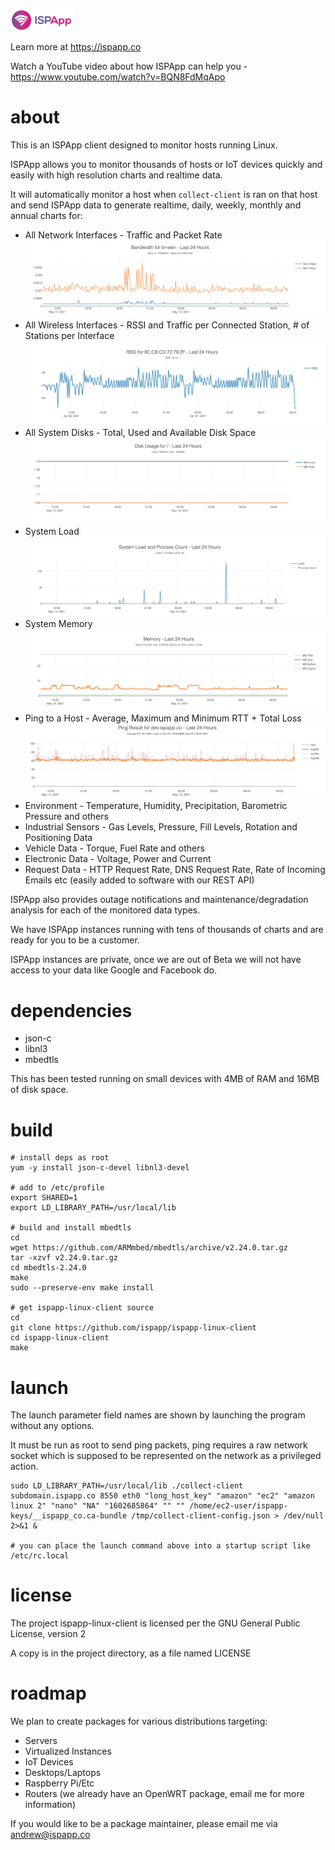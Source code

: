 ![ISPApp Logo](/img/logo.png)

Learn more at https://ispapp.co

Watch a YouTube video about how ISPApp can help you - https://www.youtube.com/watch?v=BQN8FdMqApo

# about

This is an ISPApp client designed to monitor hosts running Linux.

ISPApp allows you to monitor thousands of hosts or IoT devices quickly and easily with high resolution charts and realtime data.

It will automatically monitor a host when `collect-client` is ran on that host and send ISPApp data to generate realtime, daily, weekly, monthly and annual charts for:

* All Network Interfaces - Traffic and Packet Rate
![Traffic](/img/if-traffic.png)
* All Wireless Interfaces - RSSI and Traffic per Connected Station, # of Stations per Interface
![RSSI](/img/rssi.png)
* All System Disks - Total, Used and Available Disk Space
![Disk](/img/disk.png)
* System Load
![Load](/img/load.png)
* System Memory
![Memory](/img/memory.png)
* Ping to a Host - Average, Maximum and Minimum RTT + Total Loss
![Ping](/img/ping.png)
* Environment - Temperature, Humidity, Precipitation, Barometric Pressure and others
* Industrial Sensors - Gas Levels, Pressure, Fill Levels, Rotation and Positioning Data
* Vehicle Data - Torque, Fuel Rate and others
* Electronic Data - Voltage, Power and Current
* Request Data - HTTP Request Rate, DNS Request Rate, Rate of Incoming Emails etc (easily added to software with our REST API)

ISPApp also provides outage notifications and maintenance/degradation analysis for each of the monitored data types.

We have ISPApp instances running with tens of thousands of charts and are ready for you to be a customer.

ISPApp instances are private, once we are out of Beta we will not have access to your data like Google and Facebook do.

# dependencies

* json-c
* libnl3
* mbedtls

This has been tested running on small devices with 4MB of RAM and 16MB of disk space.

# build

```
# install deps as root
yum -y install json-c-devel libnl3-devel

# add to /etc/profile
export SHARED=1
export LD_LIBRARY_PATH=/usr/local/lib

# build and install mbedtls
cd
wget https://github.com/ARMmbed/mbedtls/archive/v2.24.0.tar.gz
tar -xzvf v2.24.0.tar.gz
cd mbedtls-2.24.0
make
sudo --preserve-env make install

# get ispapp-linux-client source
cd
git clone https://github.com/ispapp/ispapp-linux-client
cd ispapp-linux-client
make
```

# launch

The launch parameter field names are shown by launching the program without any options.

It must be run as root to send ping packets, ping requires a raw network socket which is supposed to be represented on the network as a privileged action.

```
sudo LD_LIBRARY_PATH=/usr/local/lib ./collect-client subdomain.ispapp.co 8550 eth0 "long_host_key" "amazon" "ec2" "amazon linux 2" "nano" "NA" "1602685864" "" "" /home/ec2-user/ispapp-keys/__ispapp_co.ca-bundle /tmp/collect-client-config.json > /dev/null 2>&1 &

# you can place the launch command above into a startup script like /etc/rc.local
```

# license

The project ispapp-linux-client is licensed per the GNU General Public License, version 2

A copy is in the project directory, as a file named LICENSE

# roadmap

We plan to create packages for various distributions targeting:

* Servers
* Virtualized Instances
* IoT Devices
* Desktops/Laptops
* Raspberry Pi/Etc
* Routers (we already have an OpenWRT package, email me for more information)

If you would like to be a package maintainer, please email me via andrew@ispapp.co
